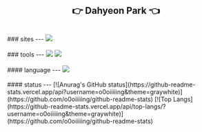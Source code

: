## <center>👉 Dahyeon Park 👈</center>

<br>
### sites
---
<img src="https://img.shields.io/badge/Notion-white?style=flat-square&logo=notion&logoColor=black">
<br><br>
### tools
---
<img src="https://img.shields.io/badge/Oracle_SQL_Developer-white?style=flat-square&logo=oracle&logoColor=F80000">
<img src="https://img.shields.io/badge/Eclipse_IDE-white?style=flat-square&logo=eclipse&logoColor=2C2255">
<br><br>
#### language
---
<img src="https://img.shields.io/badge/Java-white?style=flat-square&logo=&logoColor=4E7896">
<br><br>
#### status
---
[![Anurag's GitHub status](https://github-readme-stats.vercel.app/api?username=o0oiiiiing&theme=graywhite)](https://github.com/o0oiiiiing/github-readme-stats)
[![Top Langs](https://github-readme-stats.vercel.app/api/top-langs/?username=o0oiiiiing&theme=graywhite)](https://github.com/o0oiiiiing/github-readme-stats)
